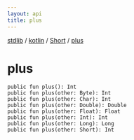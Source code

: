 ```yaml
---
layout: api
title: plus
---
```

[stdlib](../../index.md) / [kotlin](../index.md) / [Short](index.md) / [plus](plus.md)

# plus

```
public fun plus(): Int
public fun plus(other: Byte): Int
public fun plus(other: Char): Int
public fun plus(other: Double): Double
public fun plus(other: Float): Float
public fun plus(other: Int): Int
public fun plus(other: Long): Long
public fun plus(other: Short): Int
```

